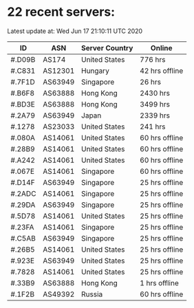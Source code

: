 # 22 recent servers:

Latest update at: Wed Jun 17 21:10:11 UTC 2020

| ID | ASN | Server Country | Online |
| -- | --- | -------------- | ------ |
| #.D09B | AS174 | United States | 776 hrs |
| #.C831 | AS12301 | Hungary | 42 hrs offline |
| #.7F1D | AS63949 | Singapore | 26 hrs |
| #.B6F8 | AS63888 | Hong Kong | 2430 hrs |
| #.BD3E | AS63888 | Hong Kong | 3499 hrs |
| #.2A79 | AS63949 | Japan | 2339 hrs |
| #.1278 | AS23033 | United States | 241 hrs |
| #.080A | AS14061 | United States | 60 hrs offline |
| #.28B9 | AS14061 | United States | 60 hrs offline |
| #.A242 | AS14061 | United States | 60 hrs offline |
| #.067E | AS14061 | Singapore | 60 hrs offline |
| #.D14F | AS63949 | Singapore | 25 hrs offline |
| #.2ADC | AS14061 | Singapore | 25 hrs offline |
| #.29DA | AS63949 | Singapore | 25 hrs offline |
| #.5D78 | AS14061 | United States | 25 hrs offline |
| #.23FA | AS14061 | Singapore | 25 hrs offline |
| #.C5AB | AS63949 | Singapore | 25 hrs offline |
| #.26B5 | AS14061 | United States | 25 hrs offline |
| #.923E | AS63949 | United States | 25 hrs offline |
| #.7828 | AS14061 | United States | 25 hrs offline |
| #.33B9 | AS63888 | Hong Kong | 1 hrs offline |
| #.1F2B | AS49392 | Russia | 60 hrs offline |

